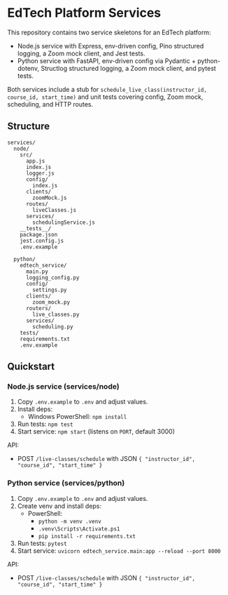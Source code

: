 # EdTech Platform Services

This repository contains two service skeletons for an EdTech platform:

- Node.js service with Express, env-driven config, Pino structured logging, a Zoom mock client, and Jest tests.
- Python service with FastAPI, env-driven config via Pydantic + python-dotenv, Structlog structured logging, a Zoom mock client, and pytest tests.

Both services include a stub for `schedule_live_class(instructor_id, course_id, start_time)` and unit tests covering config, Zoom mock, scheduling, and HTTP routes.

## Structure

```
services/
  node/
    src/
      app.js
      index.js
      logger.js
      config/
        index.js
      clients/
        zoomMock.js
      routes/
        liveClasses.js
      services/
        schedulingService.js
    __tests__/
    package.json
    jest.config.js
    .env.example

  python/
    edtech_service/
      main.py
      logging_config.py
      config/
        settings.py
      clients/
        zoom_mock.py
      routers/
        live_classes.py
      services/
        scheduling.py
    tests/
    requirements.txt
    .env.example
```

## Quickstart

### Node.js service (services/node)
1. Copy `.env.example` to `.env` and adjust values.
2. Install deps:
   - Windows PowerShell: `npm install`
3. Run tests: `npm test`
4. Start service: `npm start` (listens on `PORT`, default 3000)

API:
- POST `/live-classes/schedule` with JSON `{ "instructor_id", "course_id", "start_time" }`

### Python service (services/python)
1. Copy `.env.example` to `.env` and adjust values.
2. Create venv and install deps:
   - PowerShell:
     - `python -m venv .venv`
     - `.venv\Scripts\Activate.ps1`
     - `pip install -r requirements.txt`
3. Run tests: `pytest`
4. Start service: `uvicorn edtech_service.main:app --reload --port 8000`

API:
- POST `/live-classes/schedule` with JSON `{ "instructor_id", "course_id", "start_time" }`
